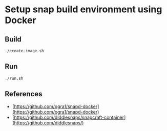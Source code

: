 # Setup snap build environment using Docker

## Build

    ./create-image.sh

## Run

    ./run.sh

## References

- [https://github.com/ogra1/snapd-docker](https://github.com/ogra1/snapd-docker)
- [https://github.com/diddlesnaps/snapcraft-container](https://github.com/diddlesnaps/)
